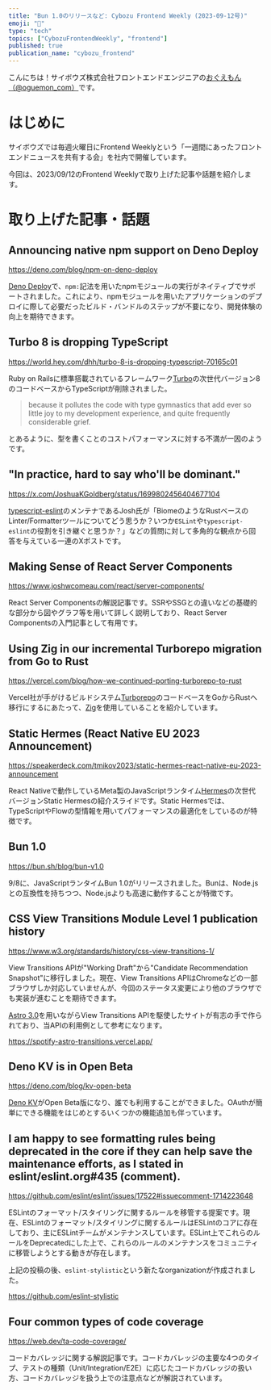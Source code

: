 ```yaml
---
title: "Bun 1.0のリリースなど: Cybozu Frontend Weekly (2023-09-12号)"
emoji: "🧄"
type: "tech"
topics: ["CybozuFrontendWeekly", "frontend"]
published: true
publication_name: "cybozu_frontend"
---
```


こんにちは！サイボウズ株式会社フロントエンドエンジニアの[おぐえもん（@oguemon_com）](https://x.com/oguemon_com)です。

# はじめに

サイボウズでは毎週火曜日にFrontend Weeklyという「一週間にあったフロントエンドニュースを共有する会」を社内で開催しています。

今回は、2023/09/12のFrontend Weeklyで取り上げた記事や話題を紹介します。

# 取り上げた記事・話題

## Announcing native npm support on Deno Deploy

https://deno.com/blog/npm-on-deno-deploy

[Deno Deploy](https://deno.com/deploy)で、`npm:`記法を用いたnpmモジュールの実行がネイティブでサポートされました。これにより、npmモジュールを用いたアプリケーションのデプロイに際して必要だったビルド・バンドルのステップが不要になり、開発体験の向上を期待できます。

## Turbo 8 is dropping TypeScript

https://world.hey.com/dhh/turbo-8-is-dropping-typescript-70165c01

Ruby on Railsに標準搭載されているフレームワーク[Turbo](https://turbo.hotwired.dev/)の次世代バージョン8のコードベースからTypeScriptが削除されました。

> because it pollutes the code with type gymnastics that add ever so little joy to my development experience, and quite frequently considerable grief.

とあるように、型を書くことのコストパフォーマンスに対する不満が一因のようです。

## "In practice, hard to say who'll be dominant."

https://x.com/JoshuaKGoldberg/status/1699802456404677104

[typescript-eslint](https://typescript-eslint.io/)のメンテナであるJosh氏が「BiomeのようなRustベースのLinter/Formatterツールについてどう思うか？いつか`ESLint`や`typescript-eslint`の役割を引き継ぐと思うか？」などの質問に対して多角的な観点から回答を与えている一連のXポストです。

## Making Sense of React Server Components

https://www.joshwcomeau.com/react/server-components/

React Server Componentsの解説記事です。SSRやSSGとの違いなどの基礎的な部分から図やグラフ等を用いて詳しく説明しており、React Server Componentsの入門記事として有用です。

## Using Zig in our incremental Turborepo migration from Go to Rust

https://vercel.com/blog/how-we-continued-porting-turborepo-to-rust

Vercel社が手がけるビルドシステム[Turborepo](https://turbo.build/repo)のコードベースをGoからRustへ移行にするにあたって、[Zig](https://ziglang.org/)を使用していることを紹介しています。

## Static Hermes (React Native EU 2023 Announcement)

https://speakerdeck.com/tmikov2023/static-hermes-react-native-eu-2023-announcement

React Nativeで動作しているMeta製のJavaScriptランタイム[Hermes](https://github.com/facebook/hermes)の次世代バージョンStatic Hermesの紹介スライドです。Static Hermesでは、TypeScriptやFlowの型情報を用いてパフォーマンスの最適化をしているのが特徴です。

## Bun 1.0

https://bun.sh/blog/bun-v1.0

9/8に、JavaScriptランタイムBun 1.0がリリースされました。Bunは、Node.jsとの互換性を持ちつつ、Node.jsよりも高速に動作することが特徴です。

## CSS View Transitions Module Level 1 publication history

https://www.w3.org/standards/history/css-view-transitions-1/

View Transitions APIが"Working Draft"から"Candidate Recommendation Snapshot"に移行しました。現在、View Transitions APIはChromeなどの一部ブラウザしか対応していませんが、今回のステータス変更により他のブラウザでも実装が進むことを期待できます。

[Astro 3.0](https://astro.build/)を用いながらView Transitions APIを駆使したサイトが有志の手で作られており、当APIの利用例として参考になります。

https://spotify-astro-transitions.vercel.app/

## Deno KV is in Open Beta

https://deno.com/blog/kv-open-beta

[Deno KV](https://deno.com/kv)がOpen Beta版になり、誰でも利用することができました。OAuthが簡単にできる機能をはじめとするいくつかの機能追加も伴っています。

## I am happy to see formatting rules being deprecated in the core if they can help save the maintenance efforts, as I stated in eslint/eslint.org#435 (comment).

https://github.com/eslint/eslint/issues/17522#issuecomment-1714223648

ESLintのフォーマット/スタイリングに関するルールを移管する提案です。現在、ESLintのフォーマット/スタイリングに関するルールはESLintのコアに存在しており、主にESLintチームがメンテナンスしています。ESLint上でこれらのルールをDeprecatedにした上で、これらのルールのメンテナンスをコミュニティに移管しようとする動きが存在します。

上記の投稿の後、`eslint-stylistic`という新たなorganizationが作成されました。

https://github.com/eslint-stylistic

## Four common types of code coverage

https://web.dev/ta-code-coverage/

コードカバレッジに関する解説記事です。コードカバレッジの主要な4つのタイプ、テストの種類（Unit/Integration/E2E）に応じたコードカバレッジの扱い方、コードカバレッジを扱う上での注意点などが解説されています。
